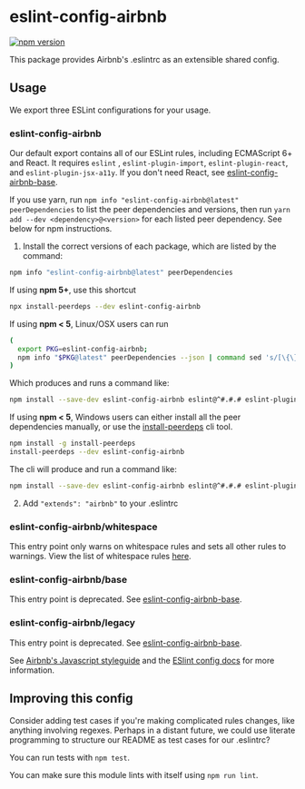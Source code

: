 # eslint-config-airbnb

[![npm version](https://badge.fury.io/js/eslint-config-airbnb.svg)](http://badge.fury.io/js/eslint-config-airbnb)

This package provides Airbnb's .eslintrc as an extensible shared config.

## Usage

We export three ESLint configurations for your usage.

### eslint-config-airbnb

Our default export contains all of our ESLint rules, including ECMAScript 6+ and React. It requires `eslint`
, `eslint-plugin-import`, `eslint-plugin-react`, and `eslint-plugin-jsx-a11y`. If you don't need React,
see [eslint-config-airbnb-base](https://npmjs.com/eslint-config-airbnb-base).

If you use yarn, run `npm info "eslint-config-airbnb@latest" peerDependencies` to list the peer dependencies and
versions, then run `yarn add --dev <dependency>@<version>` for each listed peer dependency. See below for npm
instructions.

1. Install the correct versions of each package, which are listed by the command:

  ```sh
  npm info "eslint-config-airbnb@latest" peerDependencies
  ```

If using **npm 5+**, use this shortcut

  ```sh
  npx install-peerdeps --dev eslint-config-airbnb
  ```

If using **npm < 5**, Linux/OSX users can run

  ```sh
  (
    export PKG=eslint-config-airbnb;
    npm info "$PKG@latest" peerDependencies --json | command sed 's/[\{\},]//g ; s/: /@/g' | xargs npm install --save-dev "$PKG@latest"
  )
  ```

Which produces and runs a command like:

  ```sh
  npm install --save-dev eslint-config-airbnb eslint@^#.#.# eslint-plugin-jsx-a11y@^#.#.# eslint-plugin-import@^#.#.# eslint-plugin-react@^#.#.#
  ```

If using **npm < 5**, Windows users can either install all the peer dependencies manually, or use
the [install-peerdeps](https://github.com/nathanhleung/install-peerdeps) cli tool.

  ```sh
  npm install -g install-peerdeps
  install-peerdeps --dev eslint-config-airbnb
  ```

The cli will produce and run a command like:

  ```sh
  npm install --save-dev eslint-config-airbnb eslint@^#.#.# eslint-plugin-jsx-a11y@^#.#.# eslint-plugin-import@^#.#.# eslint-plugin-react@^#.#.#
  ```

2. Add `"extends": "airbnb"` to your .eslintrc

### eslint-config-airbnb/whitespace

This entry point only warns on whitespace rules and sets all other rules to warnings. View the list of whitespace
rules [here](https://github.com/airbnb/javascript/blob/master/packages/eslint-config-airbnb/whitespace.js).

### eslint-config-airbnb/base

This entry point is deprecated. See [eslint-config-airbnb-base](https://npmjs.com/eslint-config-airbnb-base).

### eslint-config-airbnb/legacy

This entry point is deprecated. See [eslint-config-airbnb-base](https://npmjs.com/eslint-config-airbnb-base).

See [Airbnb's Javascript styleguide](https://github.com/airbnb/javascript) and
the [ESlint config docs](https://eslint.org/docs/user-guide/configuring#extending-configuration-files)
for more information.

## Improving this config

Consider adding test cases if you're making complicated rules changes, like anything involving regexes. Perhaps in a
distant future, we could use literate programming to structure our README as test cases for our .eslintrc?

You can run tests with `npm test`.

You can make sure this module lints with itself using `npm run lint`.
